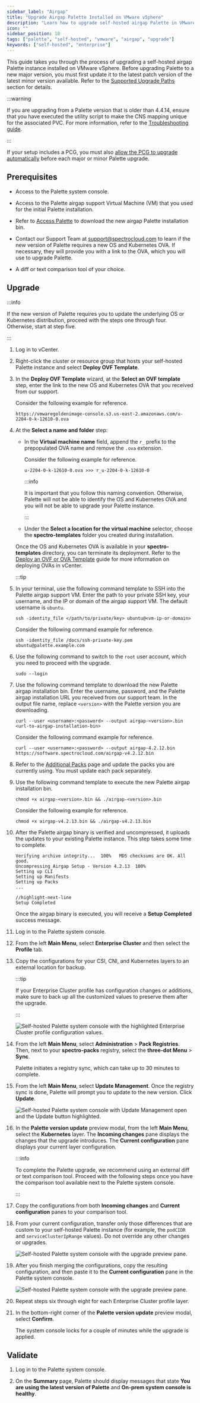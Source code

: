 ```yaml
---
sidebar_label: "Airgap"
title: "Upgrade Airgap Palette Installed on VMware vSphere"
description: "Learn how to upgrade self-hosted airgap Palette in VMware."
icon: ""
sidebar_position: 10
tags: ["palette", "self-hosted", "vmware", "airgap", "upgrade"]
keywords: ["self-hosted", "enterprise"]
---
```


This guide takes you through the process of upgrading a self-hosted airgap Palette instance installed on VMware vSphere.
Before upgrading Palette to a new major version, you must first update it to the latest patch version of the latest
minor version available. Refer to the [Supported Upgrade Paths](../upgrade.md#supported-upgrade-paths) section for
details.

:::warning

If you are upgrading from a Palette version that is older than 4.4.14, ensure that you have executed the utility script
to make the CNS mapping unique for the associated PVC. For more information, refer to the
[Troubleshooting guide](../../../troubleshooting/enterprise-install.md#non-unique-vsphere-cns-mapping).

:::

If your setup includes a PCG, you must also
[allow the PCG to upgrade automatically](../../../clusters/pcg/manage-pcg/pcg-upgrade.md) before each major or minor
Palette upgrade.

## Prerequisites

- Access to the Palette system console.

- Access to the Palette airgap support Virtual Machine (VM) that you used for the initial Palette installation.

- Refer to [Access Palette](../../enterprise-version.md#access-palette) to download the new airgap Palette installation
  bin.

- Contact our Support Team at support@spectrocloud.com to learn if the new version of Palette requires a new OS and
  Kubernetes OVA. If necessary, they will provide you with a link to the OVA, which you will use to upgrade Palette.

- A diff or text comparison tool of your choice.

## Upgrade

:::info

If the new version of Palette requires you to update the underlying OS or Kubernetes distribution, proceed with the
steps one through four. Otherwise, start at step five.

:::

1. Log in to vCenter.
2. Right-click the cluster or resource group that hosts your self-hosted Palette instance and select **Deploy OVF
   Template**.
3. In the **Deploy OVF Template** wizard, at the **Select an OVF template** step, enter the link to the new OS and
   Kubernetes OVA that you received from our support.

   Consider the following example for reference.

   ```shell
   https://vmwaregoldenimage-console.s3.us-east-2.amazonaws.com/u-2204-0-k-12610-0.ova
   ```

4. At the **Select a name and folder** step:

   - In the **Virtual machine name** field, append the `r_` prefix to the prepopulated OVA name and remove the `.ova`
     extension.

     Consider the following example for reference.

     ```shell
     u-2204-0-k-12610-0.ova >>> r_u-2204-0-k-12610-0
     ```

     :::info

     It is important that you follow this naming convention. Otherwise, Palette will not be able to identify the OS and
     Kubernetes OVA and you will not be able to upgrade your Palette instance.

     :::

   - Under the **Select a location for the virtual machine** selector, choose the **spectro-templates** folder you
     created during installation.

   Once the OS and Kubernetes OVA is available in your **spectro-templates** directory, you can terminate its
   deployment. Refer to the
   [Deploy an OVF or OVA Template](https://docs.vmware.com/en/VMware-vSphere/8.0/vsphere-vm-administration/GUID-AFEDC48B-C96F-4088-9C1F-4F0A30E965DE.html)
   guide for more information on deploying OVAs in vCenter.

   :::tip

5. In your terminal, use the following command template to SSH into the Palette airgap support VM. Enter the path to
   your private SSH key, your username, and the IP or domain of the airgap support VM. The default username is `ubuntu`.

   ```shell
   ssh -identity_file </path/to/private/key> ubuntu@<vm-ip-or-domain>
   ```

   Consider the following command example for reference.

   ```shell
   ssh -identity_file /docs/ssh-private-key.pem ubuntu@palette.example.com
   ```

6. Use the following command to switch to the `root` user account, which you need to proceed with the upgrade.

   ```shell
   sudo --login
   ```

7. Use the following command template to download the new Palette airgap installation bin. Enter the username, password,
   and the Palette airgap installation URL you received from our support team. In the output file name, replace
   `<version>` with the Palette version you are downloading.

   ```shell
   curl --user <username>:<password> --output airgap-<version>.bin <url-to-airgap-installation-bin>
   ```

   Consider the following command example for reference.

   ```shell
   curl --user <username>:<password> --output airgap-4.2.12.bin https://software.spectrocloud.com/airgap-v4.2.12.bin
   ```

8. Refer to the [Additional Packs](../../install-palette/airgap/supplemental-packs.md) page and update the packs you are
   currently using. You must update each pack separately.

9. Use the following command template to execute the new Palette airgap installation bin.

   ```shell
   chmod +x airgap-<version>.bin && ./airgap-<version>.bin
   ```

   Consider the following example for reference.

   ```shell
   chmod +x airgap-v4.2.13.bin && ./airgap-v4.2.13.bin
   ```

10. After the Palette airgap binary is verified and uncompressed, it uploads the updates to your existing Palette
    instance. This step takes some time to complete.

    ```shell
    Verifying archive integrity...  100%   MD5 checksums are OK. All good.
    Uncompressing Airgap Setup - Version 4.2.13  100%
    Setting up CLI
    Setting up Manifests
    Setting up Packs
    ...

    //highlight-next-line
    Setup Completed
    ```

    Once the airgap binary is executed, you will receive a **Setup Completed** success message.

11. Log in to the Palette system console.

12. From the left **Main Menu**, select **Enterprise Cluster** and then select the **Profile** tab.

13. Copy the configurations for your CSI, CNI, and Kubernetes layers to an external location for backup.

    :::tip

    If your Enterprise Cluster profile has configuration changes or additions, make sure to back up all the customized
    values to preserve them after the upgrade.

    :::

    ![Self-hosted Palette system console with the highlighted Enterprise Cluster profile configuration values.](/enterprise-version_upgrade-upgrade_vmware_non-airgap_copy_configurations.webp)

14. From the left **Main Menu**, select **Administration** > **Pack Registries**. Then, next to your **spectro-packs**
    registry, select the **three-dot Menu** > **Sync**.

    Palette initiates a registry sync, which can take up to 30 minutes to complete.

15. From the left **Main Menu**, select **Update Management**. Once the registry sync is done, Palette will prompt you
    to update to the new version. Click **Update**.

    ![Self-hosted Palette system console with Update Management open and the Update button highlighted.](/enterprise-version_upgrade-upgrade_vmware_non-airgap_update.webp)

16. In the **Palette version update** preview modal, from the left **Main Menu**, select the **Kubernetes** layer. The
    **Incoming changes** pane displays the changes that the upgrade introduces. The **Current configuration** pane
    displays your current layer configuration.

    :::info

    To complete the Palette upgrade, we recommend using an external diff or text comparison tool. Proceed with the
    following steps once you have the comparison tool available next to the Palette system console.

    :::

17. Copy the configurations from both **Incoming changes** and **Current configuration** panes to your comparison tool.

18. From your current configuration, transfer only those differences that are custom to your self-hosted Palette
    instance (for example, the `podCIDR` and `serviceClusterIpRange` values). Do not override any other changes or
    upgrades.

    ![Self-hosted Palette system console with the upgrade preview pane.](/enterprise-version_upgrade-upgrade_vmware_diff-checker.webp)

19. After you finish merging the configurations, copy the resulting configuration, and then paste it to the **Current
    configuration** pane in the Palette system console.

    ![Self-hosted Palette system console with the upgrade preview pane.](/enterprise-version_upgrade-upgrade_vmware_palette-upgrade-preview.webp)

20. Repeat steps six through eight for each Enterprise Cluster profile layer.

21. In the bottom-right corner of the **Palette version update** preview modal, select **Confirm**.

    The system console locks for a couple of minutes while the upgrade is applied.

## Validate

1. Log in to the Palette system console.

2. On the **Summary** page, Palette should display messages that state **You are using the latest version of Palette**
   and **On-prem system console is healthy**.

